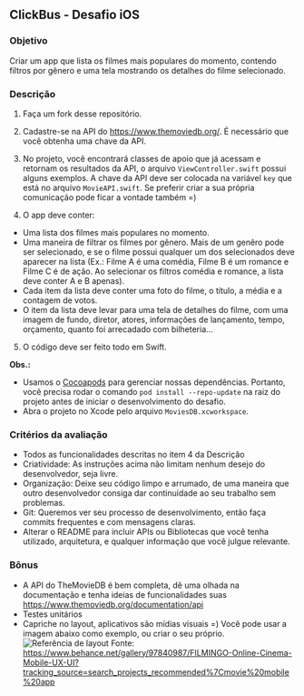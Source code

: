 ## ClickBus - Desafio iOS

### Objetivo

Criar um app que lista os filmes mais populares do momento, contendo filtros por gênero e uma tela mostrando os detalhes do filme selecionado.

### Descrição

1. Faça um fork desse repositório.

2. Cadastre-se na API do https://www.themoviedb.org/. É necessário que você obtenha uma chave da API.

3. No projeto, você encontrará classes de apoio que já acessam e retornam os resultados da API, o arquivo `ViewController.swift` possui alguns exemplos.
A chave da API deve ser colocada na variável `key` que está no arquivo `MovieAPI.swift`. Se preferir criar a sua própria comunicação pode ficar a vontade também =)

4. O app deve conter:
  * Uma lista dos filmes mais populares no momento.
  * Uma maneira de filtrar os filmes por gênero. Mais de um genêro pode ser selecionado, e se o filme possui qualquer um dos selecionados deve aparecer na lista (Ex.: Filme A é uma comédia, Filme B é um romance e Filme C é de ação. Ao selecionar os filtros comédia e romance, a lista deve conter A e B apenas).
  * Cada item da lista deve conter uma foto do filme, o título, a média e a contagem de votos.
  * O item da lista deve levar para uma tela de detalhes do filme, com uma imagem de fundo, diretor, atores, informações de lançamento, tempo, orçamento, quanto foi arrecadado com bilheteria... 
  
5. O código deve ser feito todo em Swift.

**Obs.:** 
* Usamos o [Cocoapods](https://cocoapods.org/) para gerenciar nossas dependências. Portanto, você precisa rodar o comando `pod install --repo-update` na raiz do projeto antes de iniciar o desenvolvimento do desafio.
* Abra o projeto no Xcode pelo arquivo `MoviesDB.xcworkspace`.

### Critérios da avaliação
* Todos as funcionalidades descritas no item 4 da Descrição
* Criatividade: As instruções acima não limitam nenhum desejo do desenvolvedor, seja livre. 
* Organização: Deixe seu código limpo e arrumado, de uma maneira que outro desenvolvedor consiga dar continuidade ao seu trabalho sem problemas.
* Git: Queremos ver seu processo de desenvolvimento, então faça commits frequentes e com mensagens claras.
* Alterar o README para incluir APIs ou Bibliotecas que você tenha utilizado, arquitetura, e qualquer informação que você julgue relevante.

### Bônus
* A API do TheMovieDB é bem completa, dê uma olhada na documentação e tenha ideias de funcionalidades suas https://www.themoviedb.org/documentation/api
* Testes unitários
* Capriche no layout, aplicativos são mídias visuais =) Você pode usar a imagem abaixo como exemplo, ou criar o seu próprio.
![Referência de layout](https://github.com/RocketBus/quero-ser-clickbus/blob/master/testes/android-developer/Layout.png)
Fonte: https://www.behance.net/gallery/97840987/FILMINGO-Online-Cinema-Mobile-UX-UI?tracking_source=search_projects_recommended%7Cmovie%20mobile%20app
